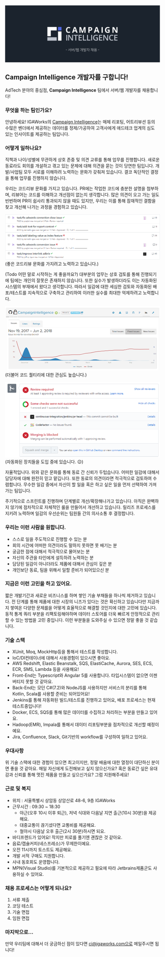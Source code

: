 ![title](images/title.png)

## Campaign Intelligence 개발자를 구합니다!

AdTech 분야의 중심점, **Campaign Intelligence** 팀에서 서버/웹 개발자를 채용합니다!

### 무엇을 하는 팀인가요?

안녕하세요! IGAWorks의 [Campaign Intelligence](https://c-intelligence.com/main)는 매체 리포팅, 어트리뷰션 등의 수많은 벤더에서 제공하는 데이터를 정제/가공하여 고객사에게 애드테크 업계의 심도 있는 인사이트를 제공하는 팀입니다. 

### 어떻게 일하나요?

직책과 나이/성별에 무관하게 상호 존중 및 의견 교류를 통해 업무를 진행합니다. 새로운 동료라도 회의를 개설하고 겪고 있는 문제에 대해 의견을 묻는 것이 당연한 팀입니다. 개발/사업팀 모두 서로를 이해하려 노력하는 문화가 갖춰져 있습니다. 결코 독단적인 결정을 통해 업무를 진행하지 않습니다.

우리는 코드리뷰 문화를 가지고 있습니다. PR에는 작업한 코드에 충분한 설명을 첨부하며, 리뷰어는 코드를 이해하고 개선점이 없는지 생각합니다. 많은 의견이 오고 가는 일도 빈번하며 PR이 쉽사리 통과되지 않을 때도 있지만, 우리는 이를 통해 잠재적인 결함을 찾고 개선해 나가는 과정을 경험하고 있습니다.

![code-reviews](images/code-reviews.png)
(좋은 코드리뷰 문화를 가지려고 노력하고 있습니다.)

(Todo 어떤 말로 시작하는 게 좋을까요?) 대부분의 업무는 상호 검토를 통해 진행되기에 팀에는 개인의 잘못은 존재하지 않습니다. 또한 실수가 발생하더라도 이는 자동화된 시스템의 부재에서 왔다고 생각합니다. 따라서 일감에 대한 세심한 검토와 자동화된 배포/테스트를 지속적으로 구축하고 관리하여 이러한 실수를 최대한 억제하려고 노력합니다.

![code-quality](images/code-quality.png)
(더불어 코드 퀄티리에 대한 관심도 높습니다.)

![pr-process](images/pr-blocking.png)
(자동화된 장치들을 도입 중에 있습니다. :wink:)

자율적입니다. 위와 같은 문화를 통해 동료 간 신뢰가 두텁습니다. 어떠한 일감에 대해서 담당자에 대해 완전히 믿고 맡깁니다. 또한 동료의 의견이라면 적극적으로 검토하여 수렴합니다. 무수한 일감 중에서 자신이 할 일을 혹은 하고 싶은 일을 먼저 선택하여 가져가는 팀입니다.

주기적으로 스프린트를 진행하며 단계별로 개선/확장해나가고 있습니다. 아직은 완벽하지 않기에 점차적으로 자체적인 룰을 만들어서 개선하고 있습니다. 릴리즈 프로세스를 지키려 노력하며 일감의 우선순위는 팀원들 간의 의사소통 후 결정합니다.

### 우리는 이런 사람을 원합니다.

- 스스로 일을 주도적으로 진행할 수 있는 분
- 회의 시간에 어떠한 의견이라도 말하지 못하면 못 배기는 분
- 궁금한 점에 대해서 적극적으로 물어보는 분
- 자신의 주관을 타인에게 설득하려 노력하는 분
- 담당된 일감이 아니더라도 제품에 대해서 관심이 깊은 분
- 개인보단 동료, 팀을 위해서 일할 준비가 되어있으신 분

### 지금은 이런 고민을 하고 있어요.

짧은 개발기간과 새로운 비즈니스를 하며 쌓인 기술 부채들을 하나씩 제거하고 있습니다. 전 단계를 통해 제품에 대한 시장의 니즈가 있다는 것은 확신하고 있습니다만 지금까지 쌓여온 다양한 문제를을 어떻게 효율적으로 해결할 것인지에 대한 고민에 있습니다. 동적 통계 쿼리 부분을 리팩토링해야하며 데이터 스토어를 더욱 빠르게 안정적으로 관리할 수 있는 방법을 고민 중입니다. 이런 부분들을 도와주실 수 있으면 정말 좋을 것 같습니다.

### 기술 스택

- XUnit, Moq, MockHttp등을 통해서 테스트를 작성합니다.
- IoC/DI컨테이너에 대해서 사용경험이 있으시면 좋아요.
- AWS Redshift, Elastic Beanstalk, SQS, ElastiCache, Aurora, SES, ECS, ECR, SMS, Lambda 등을 사용해요!
- Front-End는 Typescript와 Angular 5를 사용합니다. 타입시스템이 없으면 이젠 버티지 못할 것 같아요.
- Back-End는 모던 C#(7.2)와 NodeJS를 사용하지만 서비스의 분리를 통해 Kotlin, Scala를 사용할 준비는 되어있어요!
- Jenkins를 통해 자동화된 빌드/테스트를 진행하고 있어요, 배포 프로세스는 현재 테스트중입니다!
- Docker, ECS, SQS를 통해 많은 데이터를 수집하고 처리하는 부분을 만들고 있어요.
- Hadoop(EMR), Impala를 통해서 데이터 리포팅부분을 점차적으로 개선할 예정이예요.
- Jira, Confluence, Slack, Git기반의 workflow를 구성하여 일하고 있어요.

### 우대사항

위 기술 스택에 대한 경험이 있으면 최고이지만, 정말 배움에 대한 열정이 대단하신 분이면 좋을 것 같아요. 매일 자신에게 도전해보고 싶지 않으신가요? 혹은 동료간 싶은 유대감과 신뢰를 통해 멋진 제품을 만들고 싶으신가요? 그럼 지원해주세요!

### 근로 및 복지

- 위치 : 서울특별시 상암동 상암산로 48-6, 9층 IGAWorks
- 근무시간 : 09:30 ~ 18:30
  - 야근(오후 10시 이후 퇴근), 저녁 식대와 다음날 지연 출근(10시 30분)을 제공해요.
  - 대중교통이 끊기셨다면 교통비를 제공해요.
  - 철야시 다음날 오후 출근(2시 30분)하시면 되요.
- 바디프렌드가 있어요! 작지만 피로를 풀기엔 괜찮은 것 같아요.
- 음료/캡슐커피(네스프레소)가 무제한이예요.
- 오전 11시까지 토스트도 제공해요.
- 개발 서적 구매도 지원합니다.
- 사내 동호회도 운영합니다.
- MPN(Visual Studio)를 기본적으로 제공하고 필요에 따라 Jetbrains제품군도 사용하실 수 있어요.

### 채용 프로세스는 어떻게 되나요?

1. 서류 제출
1. 코딩 테스트
1. 기술 면접
1. 임원 면접 

### 마지막으로...

만약 우리팀에 대해서 더 궁금하신 점이 있다면 ci@igaworks.com으로 메일주시면 됩니다!